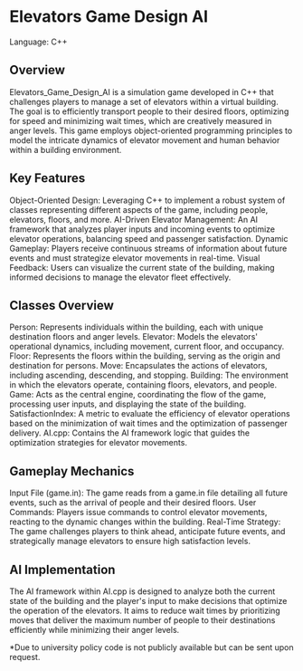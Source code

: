 # Elevators Game Design AI
Language: C++

## Overview
Elevators_Game_Design_AI is a simulation game developed in C++ that challenges players to manage a set of elevators within a virtual building. The goal is to efficiently transport people to their desired floors, optimizing for speed and minimizing wait times, which are creatively measured in anger levels. This game employs object-oriented programming principles to model the intricate dynamics of elevator movement and human behavior within a building environment.

## Key Features
Object-Oriented Design: Leveraging C++ to implement a robust system of classes representing different aspects of the game, including people, elevators, floors, and more.
AI-Driven Elevator Management: An AI framework that analyzes player inputs and incoming events to optimize elevator operations, balancing speed and passenger satisfaction.
Dynamic Gameplay: Players receive continuous streams of information about future events and must strategize elevator movements in real-time.
Visual Feedback: Users can visualize the current state of the building, making informed decisions to manage the elevator fleet effectively.

## Classes Overview
Person: Represents individuals within the building, each with unique destination floors and anger levels.
Elevator: Models the elevators' operational dynamics, including movement, current floor, and occupancy.
Floor: Represents the floors within the building, serving as the origin and destination for persons.
Move: Encapsulates the actions of elevators, including ascending, descending, and stopping.
Building: The environment in which the elevators operate, containing floors, elevators, and people.
Game: Acts as the central engine, coordinating the flow of the game, processing user inputs, and displaying the state of the building.
SatisfactionIndex: A metric to evaluate the efficiency of elevator operations based on the minimization of wait times and the optimization of passenger delivery.
AI.cpp: Contains the AI framework logic that guides the optimization strategies for elevator movements.

## Gameplay Mechanics
Input File (game.in): The game reads from a game.in file detailing all future events, such as the arrival of people and their desired floors.
User Commands: Players issue commands to control elevator movements, reacting to the dynamic changes within the building.
Real-Time Strategy: The game challenges players to think ahead, anticipate future events, and strategically manage elevators to ensure high satisfaction levels.

## AI Implementation
The AI framework within AI.cpp is designed to analyze both the current state of the building and the player's input to make decisions that optimize the operation of the elevators. It aims to reduce wait times by prioritizing moves that deliver the maximum number of people to their destinations efficiently while minimizing their anger levels.

*Due to university policy code is not publicly available but can be sent upon request.

